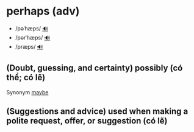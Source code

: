 # perhaps (adv)

- /pəˈhæps/ [🔊](https://www.oxfordlearnersdictionaries.com/media/english/uk_pron/p/per/perha/perhaps__gb_3.mp3)
- /pərˈhæps/ [🔊](https://www.oxfordlearnersdictionaries.com/media/english/us_pron/p/per/perha/perhaps__us_3.mp3)
- /præps/ [🔊](https://www.oxfordlearnersdictionaries.com/media/english/uk_pron/p/per/perha/perhaps__gb_2.mp3)

## (Doubt, guessing, and certainty) possibly (có thể; có lẽ)

Synonym [maybe]()

## (Suggestions and advice) used when making a polite request, offer, or suggestion (có lẽ)